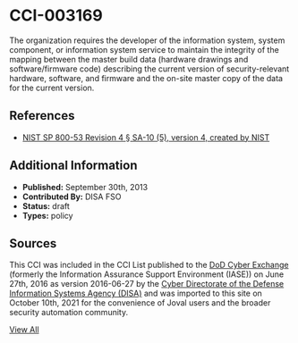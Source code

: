 # CCI-003169

The organization requires the developer of the information system, system component, or information system service to maintain the integrity of the mapping between the master build data (hardware drawings and software/firmware code) describing the current version of security-relevant hardware, software, and firmware and the on-site master copy of the data for the current version.

## References ##

* [NIST SP 800-53 Revision 4 § SA-10 (5), version 4, created by NIST](http://csrc.nist.gov/publications/PubsSPs.html)


## Additional Information ##

* **Published:** September 30th, 2013
* **Contributed By:** DISA FSO
* **Status:** draft
* **Types:** policy

## Sources ##

This CCI was included in the CCI List published to the [DoD Cyber Exchange](https://public.cyber.mil/stigs/cci/)
(formerly the Information Assurance Support Environment (IASE)) on June 27th, 2016 as version
2016-06-27 by the [Cyber Directorate of the Defense Information Systems Agency (DISA)](https://public.cyber.mil/about-cyber/)
and was imported to this site on October 10th, 2021 for the convenience of Joval users and the broader
security automation community.

[View All](../README.md)
